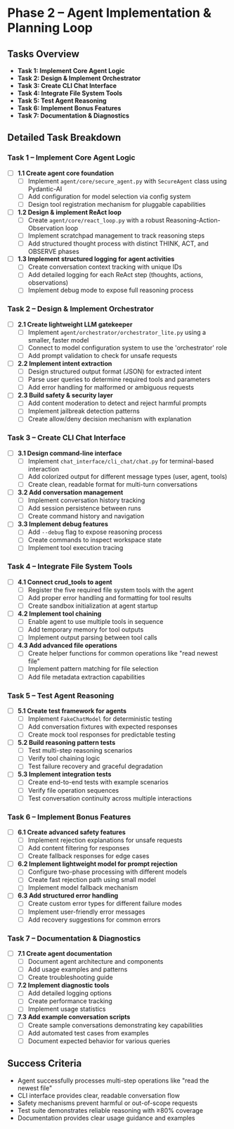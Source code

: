 # Phase 2 – Agent Implementation & Planning Loop

## Tasks Overview

- **Task 1: Implement Core Agent Logic**
- **Task 2: Design & Implement Orchestrator**
- **Task 3: Create CLI Chat Interface**
- **Task 4: Integrate File System Tools**
- **Task 5: Test Agent Reasoning**
- **Task 6: Implement Bonus Features**
- **Task 7: Documentation & Diagnostics**

## Detailed Task Breakdown

### **Task 1 – Implement Core Agent Logic**

- [ ] **1.1 Create agent core foundation**
  - [ ] Implement `agent/core/secure_agent.py` with `SecureAgent` class using Pydantic-AI
  - [ ] Add configuration for model selection via config system
  - [ ] Design tool registration mechanism for pluggable capabilities
- [ ] **1.2 Design & implement ReAct loop**
  - [ ] Create `agent/core/react_loop.py` with a robust Reasoning-Action-Observation loop
  - [ ] Implement scratchpad management to track reasoning steps
  - [ ] Add structured thought process with distinct THINK, ACT, and OBSERVE phases
- [ ] **1.3 Implement structured logging for agent activities**
  - [ ] Create conversation context tracking with unique IDs
  - [ ] Add detailed logging for each ReAct step (thoughts, actions, observations)
  - [ ] Implement debug mode to expose full reasoning process

### **Task 2 – Design & Implement Orchestrator**

- [ ] **2.1 Create lightweight LLM gatekeeper**
  - [ ] Implement `agent/orchestrator/orchestrator_lite.py` using a smaller, faster model
  - [ ] Connect to model configuration system to use the 'orchestrator' role
  - [ ] Add prompt validation to check for unsafe requests
- [ ] **2.2 Implement intent extraction**
  - [ ] Design structured output format (JSON) for extracted intent
  - [ ] Parse user queries to determine required tools and parameters
  - [ ] Add error handling for malformed or ambiguous requests
- [ ] **2.3 Build safety & security layer**
  - [ ] Add content moderation to detect and reject harmful prompts
  - [ ] Implement jailbreak detection patterns
  - [ ] Create allow/deny decision mechanism with explanation

### **Task 3 – Create CLI Chat Interface**

- [ ] **3.1 Design command-line interface**
  - [ ] Implement `chat_interface/cli_chat/chat.py` for terminal-based interaction
  - [ ] Add colorized output for different message types (user, agent, tools)
  - [ ] Create clean, readable format for multi-turn conversations
- [ ] **3.2 Add conversation management**
  - [ ] Implement conversation history tracking
  - [ ] Add session persistence between runs
  - [ ] Create command history and navigation
- [ ] **3.3 Implement debug features**
  - [ ] Add `--debug` flag to expose reasoning process
  - [ ] Create commands to inspect workspace state
  - [ ] Implement tool execution tracing

### **Task 4 – Integrate File System Tools**

- [ ] **4.1 Connect crud_tools to agent**
  - [ ] Register the five required file system tools with the agent
  - [ ] Add proper error handling and formatting for tool results
  - [ ] Create sandbox initialization at agent startup
- [ ] **4.2 Implement tool chaining**
  - [ ] Enable agent to use multiple tools in sequence
  - [ ] Add temporary memory for tool outputs
  - [ ] Implement output parsing between tool calls
- [ ] **4.3 Add advanced file operations**
  - [ ] Create helper functions for common operations like "read newest file"
  - [ ] Implement pattern matching for file selection
  - [ ] Add file metadata extraction capabilities

### **Task 5 – Test Agent Reasoning**

- [ ] **5.1 Create test framework for agents**
  - [ ] Implement `FakeChatModel` for deterministic testing
  - [ ] Add conversation fixtures with expected responses
  - [ ] Create mock tool responses for predictable testing
- [ ] **5.2 Build reasoning pattern tests**
  - [ ] Test multi-step reasoning scenarios
  - [ ] Verify tool chaining logic
  - [ ] Test failure recovery and graceful degradation
- [ ] **5.3 Implement integration tests**
  - [ ] Create end-to-end tests with example scenarios
  - [ ] Verify file operation sequences
  - [ ] Test conversation continuity across multiple interactions

### **Task 6 – Implement Bonus Features**

- [ ] **6.1 Create advanced safety features**
  - [ ] Implement rejection explanations for unsafe requests
  - [ ] Add content filtering for responses
  - [ ] Create fallback responses for edge cases
- [ ] **6.2 Implement lightweight model for prompt rejection**
  - [ ] Configure two-phase processing with different models
  - [ ] Create fast rejection path using small model
  - [ ] Implement model fallback mechanism
- [ ] **6.3 Add structured error handling**
  - [ ] Create custom error types for different failure modes
  - [ ] Implement user-friendly error messages
  - [ ] Add recovery suggestions for common errors

### **Task 7 – Documentation & Diagnostics**

- [ ] **7.1 Create agent documentation**
  - [ ] Document agent architecture and components
  - [ ] Add usage examples and patterns
  - [ ] Create troubleshooting guide
- [ ] **7.2 Implement diagnostic tools**
  - [ ] Add detailed logging options
  - [ ] Create performance tracking
  - [ ] Implement usage statistics
- [ ] **7.3 Add example conversation scripts**
  - [ ] Create sample conversations demonstrating key capabilities
  - [ ] Add automated test cases from examples
  - [ ] Document expected behavior for various queries

## Success Criteria

- Agent successfully processes multi-step operations like "read the newest file"
- CLI interface provides clear, readable conversation flow
- Safety mechanisms prevent harmful or out-of-scope requests
- Test suite demonstrates reliable reasoning with ≥80% coverage
- Documentation provides clear usage guidance and examples
